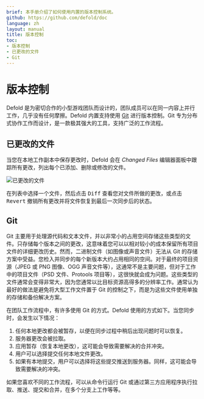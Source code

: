 ```yaml
---
brief: 本手册介绍了如何使用内置的版本控制系统。
github: https://github.com/defold/doc
language: zh
layout: manual
title: 版本控制
toc:
- 版本控制
- 已更改的文件
- Git
---
```


# 版本控制

Defold 是为密切合作的小型游戏团队而设计的，团队成员可以在同一内容上并行工作，几乎没有任何摩擦。Defold 内置支持使用 [Git](https://git-scm.com) 进行版本控制。Git 专为分布式协作工作而设计，是一款极其强大的工具，支持广泛的工作流程。

## 已更改的文件

当您在本地工作副本中保存更改时，Defold 会在 *Changed Files* 编辑器面板中跟踪所有更改，列出每个已添加、删除或修改的文件。

![已更改的文件](/manuals/images/workflow/changed_files.png)

在列表中选择一个文件，然后点击 <kbd>Diff</kbd> 查看您对文件所做的更改，或点击 <kbd>Revert</kbd> 撤销所有更改并将文件恢复到最后一次同步后的状态。

## Git

Git 主要用于处理源代码和文本文件，并以非常小的占用空间存储这些类型的文件。只存储每个版本之间的更改，这意味着您可以以相对较小的成本保留所有项目文件的详细更改历史。然而，二进制文件（如图像或声音文件）无法从 Git 的存储方案中受益。您检入并同步的每个新版本大约占用相同的空间。对于最终的项目资源（JPEG 或 PNG 图像、OGG 声音文件等），这通常不是主要问题，但对于工作中的项目文件（PSD 文件、Protools 项目等），这很快就会成为问题。这些类型的文件通常会变得非常大，因为您通常以比目标资源高得多的分辨率工作。通常认为最好的做法是避免将大型工作文件置于 Git 的控制之下，而是为这些文件使用单独的存储和备份解决方案。

在团队工作流程中，有许多使用 Git 的方式。Defold 使用的方式如下。当您同步时，会发生以下情况：

1. 任何本地更改都会被暂存，以便在同步过程中稍后出现问题时可以恢复。
2. 服务器更改会被拉取。
3. 应用暂存（恢复本地更改），这可能会导致需要解决的合并冲突。
4. 用户可以选择提交任何本地文件更改。
5. 如果有本地提交，用户可以选择将这些提交推送到服务器。同样，这可能会导致需要解决的冲突。

如果您喜欢不同的工作流程，可以从命令行运行 Git 或通过第三方应用程序执行拉取、推送、提交和合并，在多个分支上工作等等。